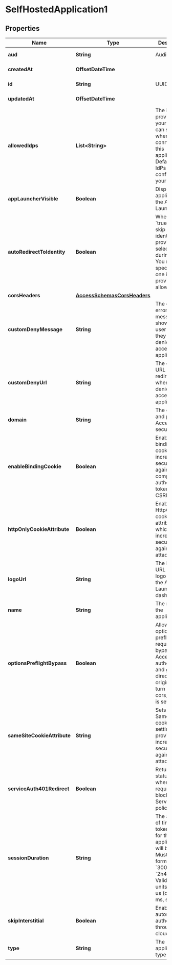 

# SelfHostedApplication1


## Properties

| Name | Type | Description | Notes |
|------------ | ------------- | ------------- | -------------|
|**aud** | **String** | Audience tag. |  [optional] [readonly] |
|**createdAt** | **OffsetDateTime** |  |  [optional] [readonly] |
|**id** | **String** | UUID |  [optional] [readonly] |
|**updatedAt** | **OffsetDateTime** |  |  [optional] [readonly] |
|**allowedIdps** | **List&lt;String&gt;** | The identity providers your users can select when connecting to this application. Defaults to all IdPs configured in your account. |  [optional] |
|**appLauncherVisible** | **Boolean** | Displays the application in the App Launcher. |  [optional] |
|**autoRedirectToIdentity** | **Boolean** | When set to &#x60;true&#x60;, users skip the identity provider selection step during login. You must specify only one identity provider in allowed_idps. |  [optional] |
|**corsHeaders** | [**AccessSchemasCorsHeaders**](AccessSchemasCorsHeaders.md) |  |  [optional] |
|**customDenyMessage** | **String** | The custom error message shown to a user when they are denied access to the application. |  [optional] |
|**customDenyUrl** | **String** | The custom URL a user is redirected to when they are denied access to the application. |  [optional] |
|**domain** | **String** | The domain and path that Access will secure. |  |
|**enableBindingCookie** | **Boolean** | Enables the binding cookie, which increases security against compromised authorization tokens and CSRF attacks. |  [optional] |
|**httpOnlyCookieAttribute** | **Boolean** | Enables the HttpOnly cookie attribute, which increases security against XSS attacks. |  [optional] |
|**logoUrl** | **String** | The image URL for the logo shown in the App Launcher dashboard. |  [optional] |
|**name** | **String** | The name of the application. |  [optional] |
|**optionsPreflightBypass** | **Boolean** | Allows options preflight requests to bypass Access authentication and go directly to the origin. Cannot turn on if cors_headers is set. |  [optional] |
|**sameSiteCookieAttribute** | **String** | Sets the SameSite cookie setting, which provides increased security against CSRF attacks. |  [optional] |
|**serviceAuth401Redirect** | **Boolean** | Returns a 401 status code when the request is blocked by a Service Auth policy. |  [optional] |
|**sessionDuration** | **String** | The amount of time that tokens issued for this application will be valid. Must be in the format &#x60;300ms&#x60; or &#x60;2h45m&#x60;. Valid time units are: ns, us (or µs), ms, s, m, h. |  [optional] |
|**skipInterstitial** | **Boolean** | Enables automatic authentication through cloudflared. |  [optional] |
|**type** | **String** | The application type. |  |



